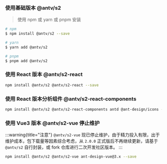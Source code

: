 ### 使用基础版本 <Badge>@antv/s2</Badge>

> 使用 npm 或 yarn 或 pnpm 安装

```bash
# npm
$ npm install @antv/s2 --save

# yarn
$ yarn add @antv/s2

# pnpm
$ pnpm add @antv/s2
```

### 使用 React 版本 <Badge>@antv/s2-react</Badge>

```bash
npm install @antv/s2 @antv/s2-react --save

```

### 使用 React 版本分析组件 <Badge>@antv/s2-react-components</Badge>

```bash
npm install @antv/s2 @antv/s2-react-components antd @ant-design/icons --save

```

### 使用 Vue3 版本 <Badge type="success">@antv/s2-vue</Badge> <Badge type="error">停止维护</Badge>

:::warning{title="注意"}
`@antv/s2-vue` 现已停止维护，由于精力投入有限，出于维护成本，包下载量等因素综合考虑，从 `2.0.0` 正式版后不再继续更新，请基于 `@antv/s2` 自行封装，或 fork 仓库进行二次开发社区版本。
:::

```bash
npm install @antv/s2 @antv/s2-vue ant-design-vue@3.x --save
```
